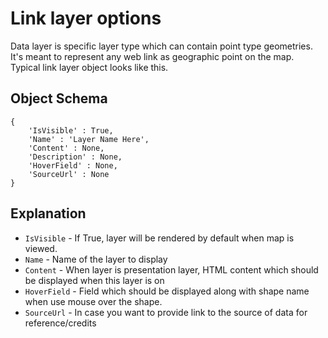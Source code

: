 # Link layer options

Data layer is specific layer type which can contain point type geometries. It's meant to represent any web link as geographic point on the map. Typical link layer object looks like this.

## Object Schema
    {
        'IsVisible' : True,
        'Name' : 'Layer Name Here',
        'Content' : None,
        'Description' : None,
        'HoverField' : None,
        'SourceUrl' : None
    }

## Explanation

* `IsVisible` - If True, layer will be rendered by default when map is viewed.
* `Name` - Name of the layer to display
* `Content` - When layer is presentation layer, HTML content which should be displayed when this layer is on
* `HoverField` - Field which should be displayed along with shape name when use mouse over the shape.
* `SourceUrl` - In case you want to provide link to the source of data for reference/credits